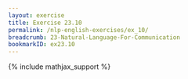 ```yaml
---
layout: exercise
title: Exercise 23.10
permalink: /nlp-english-exercises/ex_10/
breadcrumb: 23-Natural-Language-For-Communication
bookmarkID: ex23.10
---
```


{% include mathjax_support %}
